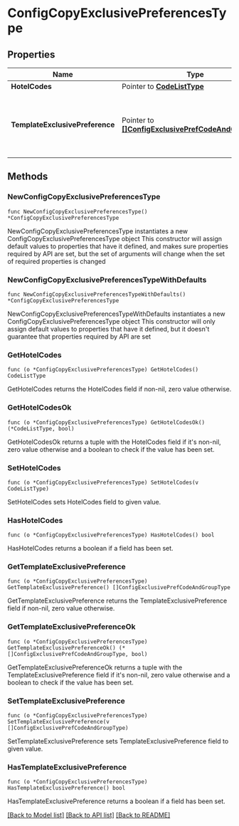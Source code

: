 # ConfigCopyExclusivePreferencesType

## Properties

Name | Type | Description | Notes
------------ | ------------- | ------------- | -------------
**HotelCodes** | Pointer to [**CodeListType**](CodeListType.md) |  | [optional] 
**TemplateExclusivePreference** | Pointer to [**[]ConfigExclusivePrefCodeAndGroupType**](ConfigExclusivePrefCodeAndGroupType.md) | Template Exclusive preference to be copied to the hotel(s). | [optional] 

## Methods

### NewConfigCopyExclusivePreferencesType

`func NewConfigCopyExclusivePreferencesType() *ConfigCopyExclusivePreferencesType`

NewConfigCopyExclusivePreferencesType instantiates a new ConfigCopyExclusivePreferencesType object
This constructor will assign default values to properties that have it defined,
and makes sure properties required by API are set, but the set of arguments
will change when the set of required properties is changed

### NewConfigCopyExclusivePreferencesTypeWithDefaults

`func NewConfigCopyExclusivePreferencesTypeWithDefaults() *ConfigCopyExclusivePreferencesType`

NewConfigCopyExclusivePreferencesTypeWithDefaults instantiates a new ConfigCopyExclusivePreferencesType object
This constructor will only assign default values to properties that have it defined,
but it doesn't guarantee that properties required by API are set

### GetHotelCodes

`func (o *ConfigCopyExclusivePreferencesType) GetHotelCodes() CodeListType`

GetHotelCodes returns the HotelCodes field if non-nil, zero value otherwise.

### GetHotelCodesOk

`func (o *ConfigCopyExclusivePreferencesType) GetHotelCodesOk() (*CodeListType, bool)`

GetHotelCodesOk returns a tuple with the HotelCodes field if it's non-nil, zero value otherwise
and a boolean to check if the value has been set.

### SetHotelCodes

`func (o *ConfigCopyExclusivePreferencesType) SetHotelCodes(v CodeListType)`

SetHotelCodes sets HotelCodes field to given value.

### HasHotelCodes

`func (o *ConfigCopyExclusivePreferencesType) HasHotelCodes() bool`

HasHotelCodes returns a boolean if a field has been set.

### GetTemplateExclusivePreference

`func (o *ConfigCopyExclusivePreferencesType) GetTemplateExclusivePreference() []ConfigExclusivePrefCodeAndGroupType`

GetTemplateExclusivePreference returns the TemplateExclusivePreference field if non-nil, zero value otherwise.

### GetTemplateExclusivePreferenceOk

`func (o *ConfigCopyExclusivePreferencesType) GetTemplateExclusivePreferenceOk() (*[]ConfigExclusivePrefCodeAndGroupType, bool)`

GetTemplateExclusivePreferenceOk returns a tuple with the TemplateExclusivePreference field if it's non-nil, zero value otherwise
and a boolean to check if the value has been set.

### SetTemplateExclusivePreference

`func (o *ConfigCopyExclusivePreferencesType) SetTemplateExclusivePreference(v []ConfigExclusivePrefCodeAndGroupType)`

SetTemplateExclusivePreference sets TemplateExclusivePreference field to given value.

### HasTemplateExclusivePreference

`func (o *ConfigCopyExclusivePreferencesType) HasTemplateExclusivePreference() bool`

HasTemplateExclusivePreference returns a boolean if a field has been set.


[[Back to Model list]](../README.md#documentation-for-models) [[Back to API list]](../README.md#documentation-for-api-endpoints) [[Back to README]](../README.md)


